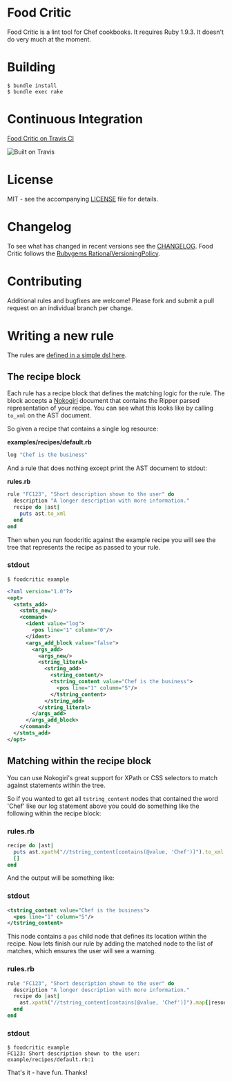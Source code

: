 # Food Critic

Food Critic is a lint tool for Chef cookbooks. It requires Ruby 1.9.3. It doesn't do very much at the moment.

# Building

    $ bundle install
    $ bundle exec rake

# Continuous Integration
[Food Critic on Travis CI](http://travis-ci.org/acrmp/foodcritic)

![Built on Travis](https://secure.travis-ci.org/acrmp/foodcritic.png?branch=master)

# License
MIT - see the accompanying [LICENSE](https://github.com/acrmp/foodcritic/blob/master/LICENSE) file for details.

# Changelog
To see what has changed in recent versions see the [CHANGELOG](https://github.com/acrmp/foodcritic/blob/master/CHANGELOG.md).
Food Critic follows the [Rubygems RationalVersioningPolicy](http://docs.rubygems.org/read/chapter/7).

# Contributing
Additional rules and bugfixes are welcome! Please fork and submit a pull request on an individual branch per change.

# Writing a new rule

The rules are [defined in a simple dsl here](https://github.com/acrmp/foodcritic/blob/master/lib/foodcritic/rules.rb).

## The recipe block
Each rule has a recipe block that defines the matching logic for the rule. The block accepts a
[Nokogiri](http://nokogiri.org/) document that contains the Ripper parsed representation of your recipe. You can see
what this looks like by calling `to_xml` on the AST document.

So given a recipe that contains a single log resource:

__examples/recipes/default.rb__

```ruby
log "Chef is the business"
```

And a rule that does nothing except print the AST document to stdout:

__rules.rb__

```ruby
rule "FC123", "Short description shown to the user" do
  description "A longer description with more information."
  recipe do |ast|
    puts ast.to_xml
  end
end
```

Then when you run foodcritic against the example recipe you will see the tree that represents the recipe as passed to
your rule.

### stdout

    $ foodcritic example

```xml
<?xml version="1.0"?>
<opt>
  <stmts_add>
    <stmts_new/>
    <command>
      <ident value="log">
        <pos line="1" column="0"/>
      </ident>
      <args_add_block value="false">
        <args_add>
          <args_new/>
          <string_literal>
            <string_add>
              <string_content/>
              <tstring_content value="Chef is the business">
                <pos line="1" column="5"/>
              </tstring_content>
            </string_add>
          </string_literal>
        </args_add>
      </args_add_block>
    </command>
  </stmts_add>
</opt>
```

## Matching within the recipe block

You can use Nokogiri's great support for XPath or CSS selectors to match against statements within the tree.

So if you wanted to get all `tstring_content` nodes that contained the word 'Chef' like our log statement above you
could do something like the following within the recipe block:

### rules.rb

```ruby
recipe do |ast|
  puts ast.xpath("//tstring_content[contains(@value, 'Chef')]").to_xml
  []
end
```

And the output will be something like:

### stdout

```xml
<tstring_content value="Chef is the business">
  <pos line="1" column="5"/>
</tstring_content>
```

This node contains a `pos` child node that defines its location within the recipe. Now lets finish our rule by adding
the matched node to the list of matches, which ensures the user will see a warning.

### rules.rb

```ruby
rule "FC123", "Short description shown to the user" do
  description "A longer description with more information."
  recipe do |ast|
    ast.xpath("//tstring_content[contains(@value, 'Chef')]").map{|resource| match(resource)}
  end
end
```

### stdout

    $ foodcritic example
    FC123: Short description shown to the user: example/recipes/default.rb:1

That's it - have fun. Thanks!
